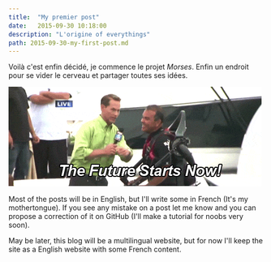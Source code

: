 ```yaml
---
title:  "My premier post"
date:   2015-09-30 10:18:00
description: "L'origine of everythings"
path: 2015-09-30-my-first-post.md
---
```


Voilà c'est enfin décidé, je commence le projet *Morses*. Enfin un endroit pour se vider le cerveau et partager toutes ses idées.

![This is just the beginning](/assets/images/posts/start.gif)

Most of the posts will be in English, but I'll write some in French (It's my mothertongue). If you see any mistake on a post let me know and you can propose a correction of it on GitHub (I'll make a tutorial for noobs very soon).

May be later, this blog will be a multilingual website, but for now I'll keep the site as a English website with some French content.
